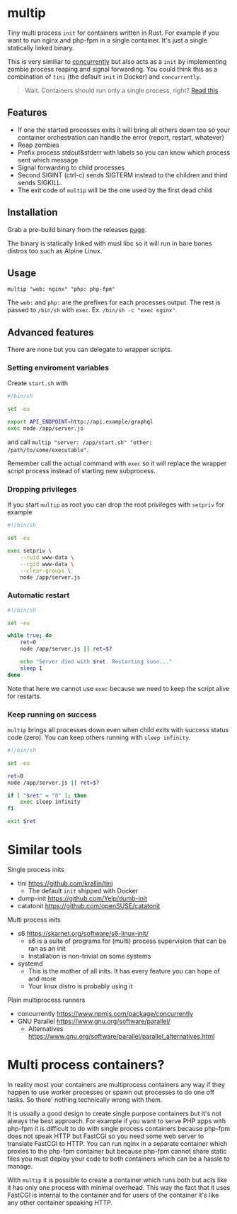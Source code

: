 # multip

Tiny multi process `init` for containers written in Rust. For example if you
want to run nginx and php-fpm in a single container. It's just a single 
statically linked binary.

This is very similiar to [concurrently][] but also acts as a `init` by
implementing zombie process reaping and signal forwarding. You could think
this as a combination of `tini` (the default `init` in Docker) and
`concurrently`.

> Wait. Containers should run only a single process, right? [Read this](#multi-process-containers)

[concurrently]: https://www.npmjs.com/package/concurrently

## Features

-   If one the started processes exits it will bring all others down too so
    your container orchestration can handle the error (report, restart, whatever)
-   Reap zombies
-   Prefix process stdout&stderr with labels so you can know which process sent
    which message
-   Signal forwarding to child processes
-   Second SIGINT (ctrl-c) sends SIGTERM instead to the children and third
    sends SIGKILL.
-   The exit code of `multip` will be the one used by the first dead child

## Installation

Grab a pre-build binary from the releases [page][].

[page]: https://github.com/esamattis/multip/releases

The binary is statically linked with musl libc so it will run in bare bones
distros too such as Alpine Linux.

## Usage

    multip "web: nginx" "php: php-fpm"

The `web:` and `php:` are the prefixes for each processes output. The rest is
passed to `/bin/sh` with `exec`. Ex. `/bin/sh -c "exec nginx"`.

## Advanced features

There are none but you can delegate to wrapper scripts.

### Setting enviroment variables

Create `start.sh` with

```sh
#/bin/sh

set -eu

export API_ENDPOINT=http://api.example/graphql
exec node /app/server.js
```

and call `multip "server: /app/start.sh" "other: /path/to/some/executable"`.

Remember call the actual command with `exec` so it will replace the wrapper
script process instead of starting new subprocess.

### Dropping privileges

If you start `multip` as root you can drop the root privileges with `setpriv` for example

```sh
#!/bin/sh

set -eu

exec setpriv \
    --ruid www-data \
    --rgid www-data \
    --clear-groups \
    node /app/server.js
```

### Automatic restart

```sh
#!/bin/sh

set -eu

while true; do
    ret=0
    node /app/server.js || ret=$?

    echo "Server died with $ret. Restarting soon..."
    sleep 1
done
```

Note that here we cannot use `exec` because we need to keep the script alive
for restarts.

### Keep running on success

`multip` brings all processes down even when child exits with success status
code (zero). You can keep others running with `sleep infinity`.

```sh
#!/bin/sh

set -eu

ret=0
node /app/server.js || ret=$?

if [ "$ret" = "0" ]; then
    exec sleep infinity
fi

exit $ret
```

# Similar tools

Single process inits

-   tini https://github.com/krallin/tini
    -   The default `init` shipped with Docker
-   dump-init https://github.com/Yelp/dumb-init
-   catatonit https://github.com/openSUSE/catatonit

Multi process inits

-   s6 https://skarnet.org/software/s6-linux-init/
    -   s6 is a suite of programs for (multi) process supervision that can be ran as an init
    -   Installation is non-trivial on some systems
-   systemd
    -  This is the mother of all inits. It has every feature you can hope of and more
    -  Your linux distro is probably using it

Plain multiprocess runners

-   concurrently https://www.npmjs.com/package/concurrently
-   GNU Parallel https://www.gnu.org/software/parallel/
    -   Alternatives https://www.gnu.org/software/parallel/parallel_alternatives.html

# Multi process containers?

In reality most your containers are multiprocess containers any way if they
happen to use worker processes or spawn out processes to do one off tasks. So
there' nothing technically wrong with them.

It is usually a good design to create single purpose containers but it's not
always the best approach. For example if you want to serve PHP apps with
php-fpm it is difficult to do with single process containers because php-fpm
does not speak HTTP but FastCGI so you need some web server to translate
FastCGI to HTTP. You can run nginx in a separate container which proxies to
the php-fpm container but because php-fpm cannot share static files you must
deploy your code to both containers which can be a hassle to manage.

With `multip` it is possible to create a container which runs both but acts
like it has only one process with minimal overhead. This way the fact that it
uses FastCGI is internal to the container and for users of the container it's
like any other container speaking HTTP.
